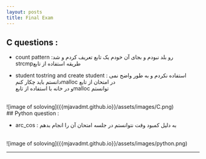 ```yaml
---
layout: posts
title: Final Exam
---
```


## C questions :

* count pattern :رو بلد نبودم و بجای آن خودم یک تابع تعریف کردم و شد strcmpطریقه استفاده از تابع   

* student tostring and create student :  استفاده نکردم و به طور واضح نمی دانستم باید چکار کنمmalloc در امتحان از تابع  
             و در خانه با استفاده از تابعmalloc توانستم 
<br/>
![image of soloving]({{mjavadmt.github.io}}/assets/images/C.png)

<br/>
## Python question :

* arc_cos : به دلیل کمبود وقت نتوانستم در جلسه امتحان آن را انجام بدهم 
<br/>
![image of soloving]({{mjavadmt.github.io}}/assets/images/python.png)

---
